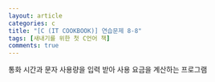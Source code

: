 ```yaml
---
layout: article
categories: c
title: "[C (IT COOKBOOK)] 연습문제 8-8"
tags: [새내기를 위한 첫 C언어 책]
comments: true
---
```


통화 시간과 문자 사용량을 입력 받아 사용 요금을 계산하는 프로그램

<script src="https://gist.github.com/junne47/19f9b56b48b939ad850e385c6b58ba85.js"></script>

